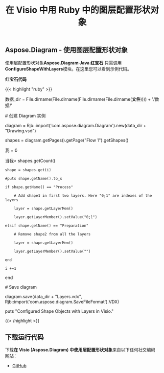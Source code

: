 ﻿---
title: 在 Visio 中用 Ruby 中的图层配置形状对象
type: docs
weight: 20
url: /zh/java/configure-shape-objects-with-layers-in-visio-in-ruby/
---
## **Aspose.Diagram - 使用图层配置形状对象**
使用层配置形状对象**Aspose.Diagram Java 红宝石** 只需调用**ConfigureShapeWithLayers**模块。在这里您可以看到示例代码。

**红宝石代码**

{{< highlight "ruby" >}}

数据_dir = File.dirname(File.dirname(File.dirname(File.dirname(__文件__)))) + '/数据/'

\# 创建 Diagram 实例

diagram = Rjb::import('com.aspose.diagram.Diagram').new(data_dir + "Drawing.vsd")

shapes = diagram.getPages().getPage("Flow 1").getShapes()

我 = 0

当我< shapes.getCount()

    shape = shapes.get(i)

    #puts shape.getName().to_s

    if shape.getName() == "Process"

        # Add shape1 in first two layers. Here "0;1" are indexes of the layers

        layer = shape.getLayerMem()

        layer.getLayerMember().setValue("0;1")

    elsif shape.getName() == "Preparation"

        # Remove shape2 from all the layers

        layer = shape.getLayerMem()

        layer.getLayerMember().setValue("")

    end

    i +=1

end

\# Save diagram

diagram.save(data_dir + "Layers.vdx", Rjb::import('com.aspose.diagram.SaveFileFormat').VDX)

puts "Configured Shape Objects with Layers in Visio."

{{< /highlight >}}
## **下载运行代码**
下载**在 Visio (Aspose.Diagram) 中使用层配置形状对象**来自以下任何社交编码网站：

- [GitHub](https://github.com/asposediagram/Aspose.Diagram-for-Java/blob/master/Plugins/Aspose_Diagram_Java_for_Ruby/lib/asposediagramjava/Layers/configureshapewithlayers.rb)
